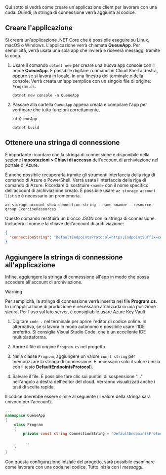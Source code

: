 Qui sotto si vedrà come creare un'applicazione client per lavorare con una coda. Quindi, la stringa di connessione verrà aggiunta al codice.

## <a name="create-the-application"></a>Creare l'applicazione

Si creerà un'applicazione .NET Core che è possibile eseguire su Linux, macOS o Windows. L'applicazione verrà chiamata **QueueApp**. Per semplicità, verrà usata una sola app che invierà e riceverà messaggi tramite la coda.

1. Usare il comando `dotnet new` per creare una nuova app console con il nome **QueueApp**. È possibile digitare i comandi in Cloud Shell a destra, oppure se si lavora in locale, in una finestra del terminale o della console. Verrà creata un'app semplice con un singolo file di origine: `Program.cs`.

    ```azurecli
    dotnet new console -n QueueApp
    ```

1. Passare alla cartella `QueueApp` appena creata e compilare l'app per verificare che tutto funzioni correttamente.

    ```azurecli
    cd QueueApp
    ```

    ```azurecli
    dotnet build
    ```

## <a name="get-your-connection-string"></a>Ottenere una stringa di connessione

È importante ricordare che la stringa di connessione è disponibile nella sezione **Impostazioni > Chiavi di accesso** dell'account di archiviazione nel portale di Azure.

È anche possibile recuperarla tramite gli strumenti interfaccia della riga di comando di Azure o PowerShell. Verrà usata l'interfaccia della riga di comando di Azure. Ricordare di sostituire `<name>` con il nome specifico dell'account di archiviazione creato. È possibile usare `az storage account list` se è necessario un promemoria.

```azurecli
az storage account show-connection-string --name <name> --resource-group ExerciseResources
```

Questo comando restituirà un blocco JSON con la stringa di connessione. Includerà il nome e la chiave dell'account di archiviazione:

```json
{
  "connectionString": "DefaultEndpointsProtocol=https;EndpointSuffix=core.windows.net;AccountName=<name>;AccountKey=vyw6aKz2PtSAgQ4ljJQgJFgxbCETdXt39ZyYQ5fLqoBJj/gT+43TbrhoVco7Rqj/AAJVlvFORRfnYqGHiX9QcQ=="
}
```

## <a name="add-the-connection-string-to-the-application"></a>Aggiungere la stringa di connessione all'applicazione

Infine, aggiungere la stringa di connessione all'app in modo che possa accedere all'account di archiviazione.

> [!WARNING]
> Per semplicità, la stringa di connessione verrà inserita nel file **Program.cs**. In un'applicazione di produzione è necessario archiviarla in una posizione sicura. Per l'uso sul lato server, è consigliabile usare Azure Key Vault.

1. Digitare `code .` nel terminale per aprire l'editor di codice online. In alternativa, se si lavora in modo autonomo è possibile usare l'IDE preferito. Si consiglia Visual Studio Code, che è un eccellente IDE multipiattaforma.

1. Aprire il file di origine `Program.cs` nel progetto.

1. Nella classe `Program`, aggiungere un valore `const string` per memorizzare la stringa di connessione. È necessario solo il valore (inizia con il testo **DefaultEndpointsProtocol**).

1. Salvare il file. È possibile fare clic sui puntini di sospensione "..." nell'angolo a destra dell'editor del cloud. Verranno visualizzati anche i tasti di scelta rapida.

Il codice dovrebbe essere simile al seguente (il valore della stringa sarà univoco per l'account).

```csharp
...
namespace QueueApp
{
    class Program
    {
        private const string ConnectionString = "DefaultEndpointsProtocol=https; ...";
        
        ...
    }
}
```

Con questa configurazione iniziale del progetto, sarà possibile esaminare come lavorare con una coda nel codice. Tutto inizia con i _messaggi_.
